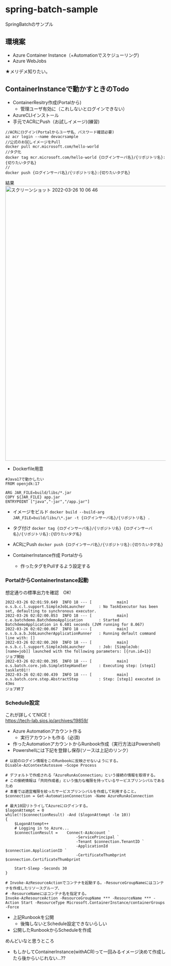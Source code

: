 # spring-batch-sample
SpringBatchのサンプル

## 環境案
* Azure Container Instance（+Automationでスケジューリング)
* Azure WebJobs

★メリデメ知りたい。


## ContainerInstanceで動かすときのTodo
* ContainerResitry作成(Portalから)
    * 管理ユーザ有効に（これしないとログインできない）
* AzureCLIインストール
* 手元でACRにPush（お試しイメージ)(練習)
```
//ACRにログイン(Portalからユーザ名、パスワード確認必要)
az acr login --name devacrsample
//公式のお試しイメージをPull
docker pull mcr.microsoft.com/hello-world
//タグ化
docker tag mcr.microsoft.com/hello-world {ログインサーバ名}/{リポジトリ名}:{切りたいタグ名}
//
docker push {ログインサーバ名}/{リポジトリ名}:{切りたいタグ名}
```
結果
<img width="861" alt="スクリーンショット 2022-03-26 10 06 46" src="https://user-images.githubusercontent.com/58777139/160218615-c988fab7-199b-47eb-8efa-d8ba35cff63f.png">

* Dockerfile用意
```
#Java17で動かしたい
FROM openjdk:17

ARG JAR_FILE=build/libs/*.jar
COPY ${JAR_FILE} app.jar
ENTRYPOINT ["java","-jar","/app.jar"]
```
* イメージをビルド
`docker build --build-arg JAR_FILE=build/libs/\*.jar -t {ログインサーバ名}/{リポジトリ名} .`
* タグ付け
`docker tag {ログインサーバ名}/{リポジトリ名} {ログインサーバ名}/{リポジトリ名}:{切りたいタグ名}`
* ACRにPush
`docker push {ログインサーバ名}/{リポジトリ名}:{切りたいタグ名}`

* ContainerInstance作成 Portalから
    * 作ったタグをPullするよう設定する 


### PortalからContainerInstance起動
想定通りの標準出力を確認　OK!
```
2022-03-26 02:01:59.649  INFO 18 --- [           main] o.s.b.c.l.support.SimpleJobLauncher      : No TaskExecutor has been set, defaulting to synchronous executor.
2022-03-26 02:02:00.053  INFO 18 --- [           main] c.e.batchdemo.BatchdemoApplication       : Started BatchdemoApplication in 6.601 seconds (JVM running for 8.067)
2022-03-26 02:02:00.067  INFO 18 --- [           main] o.s.b.a.b.JobLauncherApplicationRunner   : Running default command line with: []
2022-03-26 02:02:00.269  INFO 18 --- [           main] o.s.b.c.l.support.SimpleJobLauncher      : Job: [SimpleJob: [name=job]] launched with the following parameters: [{run.id=1}]
ジョブ開始
2022-03-26 02:02:00.395  INFO 18 --- [           main] o.s.batch.core.job.SimpleStepHandler     : Executing step: [step1]
tasklet01!!
2022-03-26 02:02:00.439  INFO 18 --- [           main] o.s.batch.core.step.AbstractStep         : Step: [step1] executed in 43ms
ジョブ終了
```

### Schedule設定
これが詳しくてNICE！<br>
https://tech-lab.sios.jp/archives/19859/

* Azure Automationアカウント作る 
    * 実行アカウントも作る（必須)
* 作ったAutomationアカウントからRunbook作成（実行方法はPowershell)
* Powershellには下記を登録し保存(ソースは上記のリンク）
```
# 以前のログイン情報をこのRunbookに反映させないようにする。
Disable-AzContextAutosave –Scope Process
 
# デフォルトで作成される「AzureRunAsConnection」という接続の情報を取得する。
# この接続情報は「共同作成者」という強力な権限を持っているサービスプリンシパルであるため
# 本番では適宜権限を絞ったサービスプリンシパルを作成して利用すること。
$connection = Get-AutomationConnection -Name AzureRunAsConnection
 
# 最大10回リトライしてAzureにログインする。
$logonAttempt = 0
while(!($connectionResult) -And ($logonAttempt -le 10))
{
    $LogonAttempt++
    # Logging in to Azure...
    $connectionResult =    Connect-AzAccount `
                               -ServicePrincipal `
                               -Tenant $connection.TenantID `
                               -ApplicationId $connection.ApplicationID `
                               -CertificateThumbprint $connection.CertificateThumbprint
 
    Start-Sleep -Seconds 30
}
 
# Invoke-AzResourceActionでコンテナを起動する。-ResourceGroupNameにはコンテナを作成したリソースグループ、
# -ResourceNameにはコンテナ名を指定する。
Invoke-AzResourceAction -ResourceGroupName *** -ResourceName *** -Action Start -ResourceType Microsoft.ContainerInstance/containerGroups -Force
```
 
* 上記Runbookを公開
    * 後悔しないとSchedule設定できないらしい
* 公開したRunbookからScheduleを作成

めんどいなと思うところ

* もしかしてContainerInstance(withACR)って一回みるイメージ決めて作成したら後からいじれない...??
